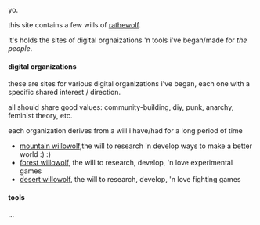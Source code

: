 yo.

this site contains a few wills of [rathewolf](https://rathewolf.com).

it's holds the sites of digital orgnaizations 'n tools i've began/made for *the people*.

#### digital organizations
these are sites for various digital organizations i've began, each one with a specific shared interest / direction.

all should share good values: community-building, diy, punk, anarchy, feminist theory, etc.

each organization derives from a will i have/had for a long period of time
- [mountain willowolf](https://mountain.willowolf.com),the will to research 'n develop ways to make a better world :) :)
- [forest willowolf](https://forest.willowolf.com), the will to research, develop, 'n love experimental games
- [desert willowolf](https://desert.willowolf.com), the will to research, develop, 'n love fighting games

#### tools
...
